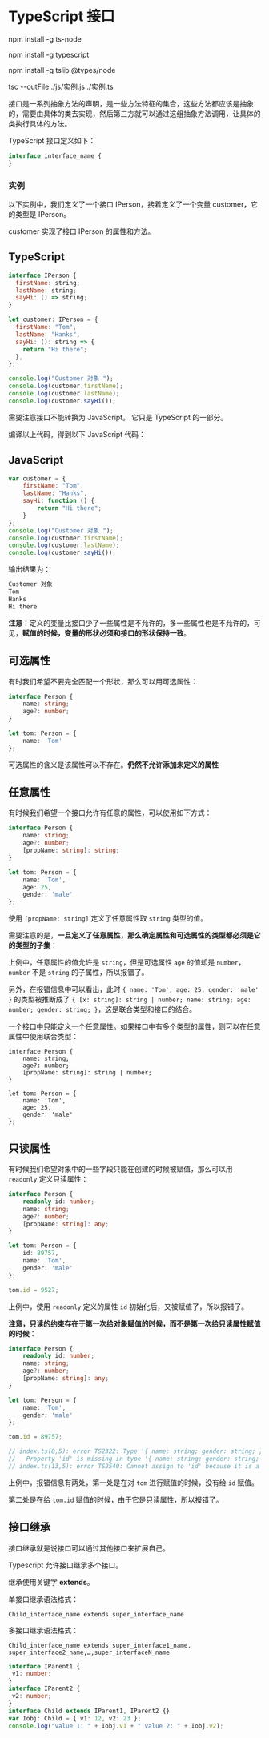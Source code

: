 # TypeScript 接口

npm install -g ts-node

npm install -g typescript

npm install -g tslib @types/node

tsc --outFile ./js/实例.js  ./实例.ts

接口是一系列抽象方法的声明，是一些方法特征的集合，这些方法都应该是抽象的，需要由具体的类去实现，然后第三方就可以通过这组抽象方法调用，让具体的类执行具体的方法。

TypeScript 接口定义如下：

```js
interface interface_name { 
}
```

### 实例

以下实例中，我们定义了一个接口 IPerson，接着定义了一个变量 customer，它的类型是 IPerson。

customer 实现了接口 IPerson 的属性和方法。

## TypeScript

```js
interface IPerson {
  firstName: string;
  lastName: string;
  sayHi: () => string;
}

let customer: IPerson = {
  firstName: "Tom",
  lastName: "Hanks",
  sayHi: (): string => {
    return "Hi there";
  },
};

console.log("Customer 对象 ");
console.log(customer.firstName);
console.log(customer.lastName);
console.log(customer.sayHi());
```

需要注意接口不能转换为 JavaScript。 它只是 TypeScript 的一部分。

编译以上代码，得到以下 JavaScript 代码：

## JavaScript

```js
var customer = {
    firstName: "Tom",
    lastName: "Hanks",
    sayHi: function () {
        return "Hi there";
    }
};
console.log("Customer 对象 ");
console.log(customer.firstName);
console.log(customer.lastName);
console.log(customer.sayHi());
```

输出结果为：

```js
Customer 对象
Tom
Hanks
Hi there
```

**注意**：定义的变量比接口少了一些属性是不允许的，多一些属性也是不允许的，可见，**赋值的时候，变量的形状必须和接口的形状保持一致**。

## 可选属性

有时我们希望不要完全匹配一个形状，那么可以用可选属性：

```ts
interface Person {
    name: string;
    age?: number;
}

let tom: Person = {
    name: 'Tom'
};
```

可选属性的含义是该属性可以不存在。**仍然不允许添加未定义的属性**

## 任意属性

有时候我们希望一个接口允许有任意的属性，可以使用如下方式：

```ts
interface Person {
    name: string;
    age?: number;
    [propName: string]: string;
}

let tom: Person = {
    name: 'Tom',
    age: 25,
    gender: 'male'
};
```

使用 `[propName: string]` 定义了任意属性取 `string` 类型的值。

需要注意的是，**一旦定义了任意属性，那么确定属性和可选属性的类型都必须是它的类型的子集**：

上例中，任意属性的值允许是 `string`，但是可选属性 `age` 的值却是 `number`，`number` 不是 `string` 的子属性，所以报错了。

另外，在报错信息中可以看出，此时 `{ name: 'Tom', age: 25, gender: 'male' }` 的类型被推断成了 `{ [x: string]: string | number; name: string; age: number; gender: string; }`，这是联合类型和接口的结合。

一个接口中只能定义一个任意属性。如果接口中有多个类型的属性，则可以在任意属性中使用联合类型：

```tsx
interface Person {
    name: string;
    age?: number;
    [propName: string]: string | number;
}

let tom: Person = {
    name: 'Tom',
    age: 25,
    gender: 'male'
};
```

## 只读属性

有时候我们希望对象中的一些字段只能在创建的时候被赋值，那么可以用 `readonly` 定义只读属性：

```ts
interface Person {
    readonly id: number;
    name: string;
    age?: number;
    [propName: string]: any;
}

let tom: Person = {
    id: 89757,
    name: 'Tom',
    gender: 'male'
};

tom.id = 9527;
```

上例中，使用 `readonly` 定义的属性 `id` 初始化后，又被赋值了，所以报错了。

**注意，只读的约束存在于第一次给对象赋值的时候，而不是第一次给只读属性赋值的时候**：

```ts
interface Person {
    readonly id: number;
    name: string;
    age?: number;
    [propName: string]: any;
}

let tom: Person = {
    name: 'Tom',
    gender: 'male'
};

tom.id = 89757;

// index.ts(8,5): error TS2322: Type '{ name: string; gender: string; }' is not assignable to type 'Person'.
//   Property 'id' is missing in type '{ name: string; gender: string; }'.
// index.ts(13,5): error TS2540: Cannot assign to 'id' because it is a constant or a read-only property.
```

上例中，报错信息有两处，第一处是在对 `tom` 进行赋值的时候，没有给 `id` 赋值。

第二处是在给 `tom.id` 赋值的时候，由于它是只读属性，所以报错了。

## 接口继承

接口继承就是说接口可以通过其他接口来扩展自己。

Typescript 允许接口继承多个接口。

继承使用关键字 **extends**。

单接口继承语法格式：

```
Child_interface_name extends super_interface_name
```

多接口继承语法格式：

```
Child_interface_name extends super_interface1_name, super_interface2_name,…,super_interfaceN_name
```

```ts
interface IParent1 {
 v1: number;
}
interface IParent2 {
 v2: number;
}
interface Child extends IParent1, IParent2 {}
var Iobj: Child = { v1: 12, v2: 23 };
console.log("value 1: " + Iobj.v1 + " value 2: " + Iobj.v2);
```

